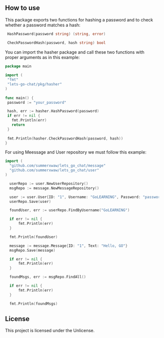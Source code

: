 ## How to use

This package exports two functions for hashing a password and to check whether a password matches a hash:

  ```go
   HashPassword(password string) (string, error)
   ```
  ```go
   CheckPasswordHash(password, hash string) bool
   ```

You can import the hasher package and call these two functions with proper arguments as in this example:
 ```go
 package main
  
import (
  "fmt"
  "lets-go-chat/pkg/hasher"
)
  
func main() {
  password := "your_password"

  hash, err := hasher.HashPassword(password)
  if err != nil {
    fmt.Println(err)
    return
  }
  
  fmt.Println(hasher.CheckPasswordHash(password, hash))
}
   ```

For using Meessage and User repository we must follow this example:
  ```go
  import (
	"github.com/summerxwaw/lets_go_chat/message"
	"github.com/summerxwaw/lets_go_chat/user"
)

	userRepo := user.NewUserRepository()
	msgRepo := message.NewMessageRepository()

	user := user.User{ID: "1", Username: "GoLEARNING", Password: "password"}
	userRepo.Save(user)

	foundUser, err := userRepo.FindByUsername("GoLEARNING")

	if err != nil {
		fmt.Println(err)
	}

	fmt.Println(foundUser)

	message := message.Message{ID: "1", Text: "Hello, GO"}
	msgRepo.Save(message)

	if err != nil {
		fmt.Println(err)
	}

	foundMsgs, err := msgRepo.FindAll()

	if err != nil {
		fmt.Println(err)
	}

	fmt.Println(foundMsgs)

   ```
## License
This project is licensed under the Unlicense.